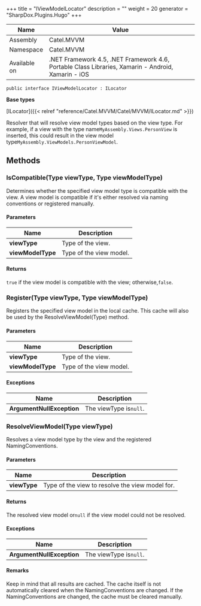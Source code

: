

+++
title = "IViewModelLocator" 
description = ""
weight = 20
generator = "SharpDox.Plugins.Hugo"
+++

Name|Value
---|---
Assembly|Catel.MVVM
Namespace|Catel.MVVM
Available on|.NET Framework 4.5, .NET Framework 4.6, Portable Class Libraries, Xamarin - Android, Xamarin - iOS

```
public interface IViewModelLocator : ILocator
```

**Base types**

[ILocator]({{< relref "reference/Catel.MVVM/Catel/MVVM/ILocator.md" >}})

Resolver that will resolve view model types based on the view type. For example, if a view with the type name`MyAssembly.Views.PersonView` is inserted, this could result in the view model type`MyAssembly.ViewModels.PersonViewModel`.

## Methods

### IsCompatible(Type viewType, Type viewModelType)

Determines whether the specified view model type is compatible with the view. A view model is compatible if it's either resolved via naming conventions or registered manually.

#### Parameters

Name|Description
---|---
**viewType**|Type of the view.
**viewModelType**|Type of the view model.

#### Returns

`true` if the view model is compatible with the view; otherwise,`false`.

### Register(Type viewType, Type viewModelType)

Registers the specified view model in the local cache. This cache will also be used by the ResolveViewModel(Type) method.

#### Parameters

Name|Description
---|---
**viewType**|Type of the view.
**viewModelType**|Type of the view model.

#### Exceptions

Name|Description
---|---
**ArgumentNullException**|The viewType is`null`.

### ResolveViewModel(Type viewType)

Resolves a view model type by the view and the registered NamingConventions.

#### Parameters

Name|Description
---|---
**viewType**|Type of the view to resolve the view model for.

#### Returns

The resolved view model or`null` if the view model could not be resolved.

#### Exceptions

Name|Description
---|---
**ArgumentNullException**|The viewType is`null`.

#### Remarks

Keep in mind that all results are cached. The cache itself is not automatically cleared when the NamingConventions are changed. If the NamingConventions are changed, the cache must be cleared manually.

